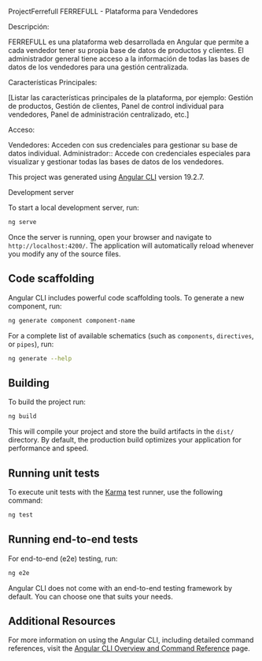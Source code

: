  ProjectFerrefull
 FERREFULL - Plataforma para Vendedores

Descripción:

FERREFULL es una plataforma web desarrollada en Angular que permite a cada vendedor tener su propia base de datos de productos y clientes. El administrador general tiene acceso a la información de todas las bases de datos de los vendedores para una gestión centralizada.

Características Principales:

 [Listar las características principales de la plataforma, por ejemplo: Gestión de productos, Gestión de clientes, Panel de control individual para vendedores, Panel de administración centralizado, etc.]

Acceso:

Vendedores: Acceden con sus credenciales para gestionar su base de datos individual.
Administrador:: Accede con credenciales especiales para visualizar y gestionar todas las bases de datos de los vendedores.

This project was generated using [Angular CLI](https://github.com/angular/angular-cli) version 19.2.7.

Development server

To start a local development server, run:

```bash
ng serve
```

Once the server is running, open your browser and navigate to `http://localhost:4200/`. The application will automatically reload whenever you modify any of the source files.

## Code scaffolding

Angular CLI includes powerful code scaffolding tools. To generate a new component, run:

```bash
ng generate component component-name
```

For a complete list of available schematics (such as `components`, `directives`, or `pipes`), run:

```bash
ng generate --help
```

## Building

To build the project run:

```bash
ng build
```

This will compile your project and store the build artifacts in the `dist/` directory. By default, the production build optimizes your application for performance and speed.

## Running unit tests

To execute unit tests with the [Karma](https://karma-runner.github.io) test runner, use the following command:

```bash
ng test
```

## Running end-to-end tests

For end-to-end (e2e) testing, run:

```bash
ng e2e
```

Angular CLI does not come with an end-to-end testing framework by default. You can choose one that suits your needs.

## Additional Resources

For more information on using the Angular CLI, including detailed command references, visit the [Angular CLI Overview and Command Reference](https://angular.dev/tools/cli) page.
